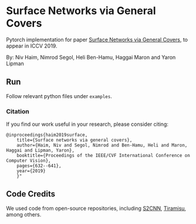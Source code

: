 # Surface Networks via General Covers

Pytorch implementation for paper [Surface Networks via General Covers](https://arxiv.org/abs/1812.10705), to appear in ICCV 2019.

By: Niv Haim, Nimrod Segol, Heli Ben-Hamu, Haggai Maron and Yaron Lipman 

## Run
Follow relevant python files under `examples`.

### Citation
If you find our work useful in your research, please consider citing:

	@inproceedings{haim2019surface,
		title={Surface networks via general covers},
		author={Haim, Niv and Segol, Nimrod and Ben-Hamu, Heli and Maron, Haggai and Lipman, Yaron},
		booktitle={Proceedings of the IEEE/CVF International Conference on Computer Vision},
		pages={632--641},
		year={2019}
		}"

## Code Credits
We used code from open-source repositories, including [S2CNN](https://github.com/jonas-koehler/s2cnn), [Tiramisu](https://github.com/bfortuner/pytorch_tiramisu), among others.

